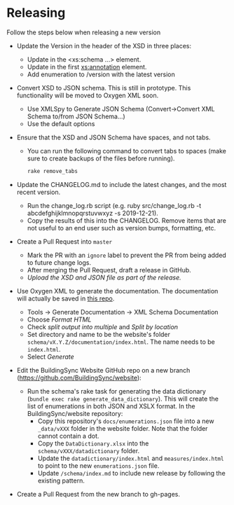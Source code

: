 # Releasing

Follow the steps below when releasing a new version

* Update the Version in the header of the XSD in three places:
    * Update in the <xs:schema ...> element.
    * Update in the first <xs:annotation> element.
    * Add enumeration to /version with the latest version 

* Convert XSD to JSON schema. This is still in prototype. This functionality will be moved to Oxygen XML soon.
    * Use XMLSpy to Generate JSON Schema (Convert->Convert XML Schema to/from JSON Schema...)
    * Use the default options

* Ensure that the XSD and JSON Schema have spaces, and not tabs.

    * You can run the following command to convert tabs to spaces (make sure to create backups of the files before running).

        ```bash
        rake remove_tabs
        ```

* Update the CHANGELOG.md to include the latest changes, and the most recent version.

	* Run the change_log.rb script (e.g. ruby src/change_log.rb -t abcdefghijklmnopqrstuvwxyz -s 2019-12-21).
	* Copy the results of this into the CHANGELOG. Remove items that are not useful to an end user such as version bumps, formatting, etc.

* Create a Pull Request into `master`
    * Mark the PR with an `ignore` label to prevent the PR from being added to future change logs. 
    * After merging the Pull Request, draft a release in GitHub. 
    * *Upload the XSD and JSON file as part of the release.*
    
* Use Oxygen XML to generate the documentation. The documentation will actually be saved in [this repo](https://github.com/BuildingSync/website]).
    * Tools -> Generate Documentation -> XML Schema Documentation
    * Choose *Format HTML*
    * Check *split output into multiple* and *Split by location*    
    * Set directory and name to be the website's folder `schema/vX.Y.Z/documentation/index.html`. The name needs to be `index.html`.
    * Select *Generate*
    
* Edit the BuildingSync Website GitHub repo on a new branch (https://github.com/BuildingSync/website):

	* Run the schema's rake task for generating the data dictionary (`bundle exec rake generate_data_dictionary`). This will create the list of enumerations in both JSON and XSLX format. In the BuildingSync/website repository:
	    * Copy this repository's `docs/enumerations.json` file into a new `_data/vXXX` folder in the website folder. Note that the folder cannot contain a dot.
	    * Copy the `DataDictionary.xlsx` into the `schema/vXXX/datadictionary` folder.
        * Update the `datadictionary/index.html` and `measures/index.html` to point to the new `enumerations.json` file.
        * Update `/schema/index.md` to include new release by following the existing pattern.

* Create a Pull Request from the new branch to gh-pages.
